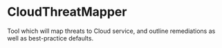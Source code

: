 # CloudThreatMapper
Tool which will map threats to Cloud service, and outline remediations as well as best-practice defaults.
